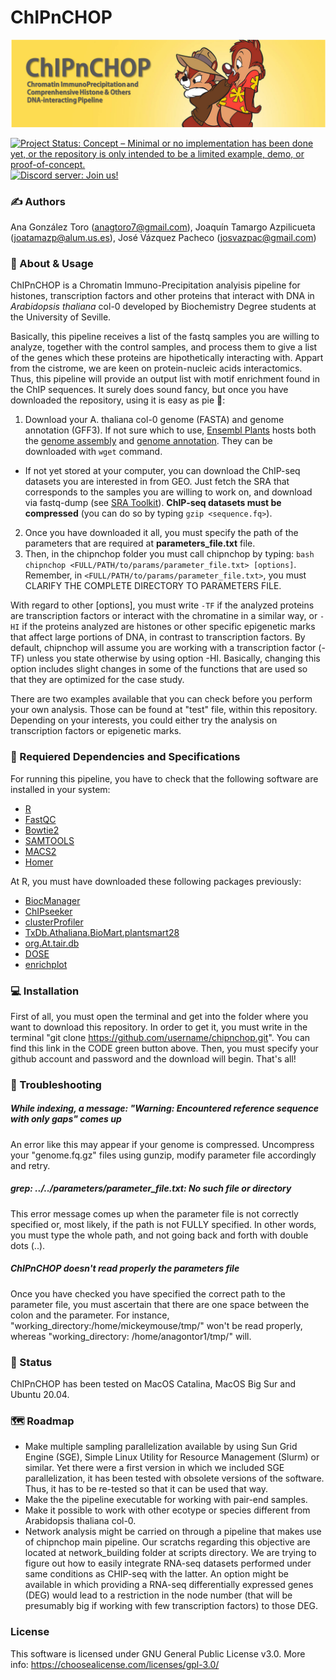 # ChIPnCHOP 

![header_chipnchop](https://github.com/jvazpa/chipnchop/blob/main/format/header.png)

[![Project Status: Concept – Minimal or no implementation has been done yet, or the repository is only intended to be a limited example, demo, or proof-of-concept.](https://www.repostatus.org/badges/latest/concept.svg)](https://www.repostatus.org/#concept)
[![Discord server: Join us!](https://img.shields.io/discord/804064843900518420?logo=discord)](https://discord.gg/wNQJkg5nND)

### ✍️ Authors

Ana González Toro (anagtoro7@gmail.com), Joaquín Tamargo Azpilicueta (joatamazp@alum.us.es), José Vázquez Pacheco (josvazpac@gmail.com)

### 🧩 About & Usage

ChIPnCHOP is a Chromatin Immuno-Precipitation analyisis pipeline for histones, transcription factors and other proteins that interact with DNA in *Arabidopsis thaliana* col-0 developed by Biochemistry Degree students at the University of Seville.

Basically, this pipeline receives a list of the fastq samples you are willing to analyze, together with the control samples, and process them to give a list of the genes which these proteins are hipothetically interacting with. Appart from the cistrome, we are keen on protein-nucleic acids interactomics. Thus, this pipeline will provide an output list with motif enrichment found in the ChIP sequences. It surely does sound fancy, but once you have downloaded the repository, using it is easy as pie 🍰:

1. Download your A. thaliana col-0 genome (FASTA) and genome annotation (GFF3). If not sure which to use, [Ensembl Plants](https://plants.ensembl.org/Arabidopsis_thaliana/Info/Index) hosts both the [genome assembly](ftp://ftp.ensemblgenomes.org/pub/plants/release-49/fasta/arabidopsis_thaliana/dna/) and [genome annotation](ftp://ftp.ensemblgenomes.org/pub/plants/release-49/gff3/arabidopsis_thaliana). They can be downloaded with `wget` command.
* If not yet stored at your computer, you can download the ChIP-seq datasets you are interested in from GEO. Just fetch the SRA that corresponds to the samples you are willing to work on, and download via fastq-dump (see [SRA Toolkit](https://trace.ncbi.nlm.nih.gov/Traces/sra/sra.cgi?view=software)). **ChIP-seq datasets must be compressed** (you can do so by typing `gzip <sequence.fq>`).
2. Once you have downloaded it all, you must specify the path of the parameters that are required at **parameters_file.txt** file. 
3. Then, in the chipnchop folder you must call chipnchop by typing: `bash chipnchop <FULL/PATH/to/params/parameter_file.txt> [options]`. Remember, in `<FULL/PATH/to/params/parameter_file.txt>`, you must CLARIFY THE COMPLETE DIRECTORY TO PARAMETERS FILE. 

With regard to other [options], you must write `-TF` if the analyzed proteins are transcription factors or interact with the chromatine in a similar way, or `-HI` if the proteins analyzed are histones or other specific epigenetic marks that affect large portions of DNA, in contrast to transcription factors. By default, chipnchop will assume you are working with a transcription factor (-TF) unless you state otherwise by using option -HI. Basically, changing this option includes slight changes in some of the functions that are used so that they are optimized for the case study.

There are two examples available that you can check before you perform your own analysis. Those can be found at "test" file, within this repository. Depending on your interests, you could either try the analysis on transcription factors or epigenetic marks. 

### 🔗 Requiered Dependencies and Specifications

For running this pipeline, you have to check that the following software are installed in your system:
* [R](https://www.r-project.org/)
* [FastQC](https://www.bioinformatics.babraham.ac.uk/projects/fastqc/)
* [Bowtie2](http://bowtie-bio.sourceforge.net/bowtie2/index.shtml)
* [SAMTOOLS](https://sourceforge.net/projects/samtools/files/samtools/)
* [MACS2](https://github.com/macs3-project/MACS)
* [Homer](http://homer.ucsd.edu/homer/download.html)

At R, you must have downloaded these following packages previously:
* [BiocManager](https://cran.r-project.org/web/packages/BiocManager/vignettes/BiocManager.html)
* [ChIPseeker](https://bioconductor.org/packages/release/bioc/html/ChIPseeker.html)
* [clusterProfiler](https://bioconductor.org/packages/release/bioc/html/clusterProfiler.html)
* [TxDb.Athaliana.BioMart.plantsmart28](https://bioconductor.org/packages/release/data/annotation/html/TxDb.Athaliana.BioMart.plantsmart28.html)
* [org.At.tair.db](https://bioconductor.org/packages/release/data/annotation/html/org.At.tair.db.html)
* [DOSE](https://bioconductor.org/packages/release/bioc/html/DOSE.html)
* [enrichplot](https://bioconductor.org/packages/release/bioc/html/enrichplot.html)

### 💻 Installation

First of all, you must open the terminal and get into the folder where you want to download this repository. In order to get it, you must write in the terminal "git clone https://github.com/username/chipnchop.git". You can find this link in the CODE green button above. Then, you must specify your github account and password and the download will begin. That's all!

### 🎯 Troubleshooting

##### While indexing, a message: "Warning: Encountered reference sequence with only gaps" comes up

An error like this may appear if your genome is compressed. Uncompress your "genome.fq.gz" files using gunzip, modify parameter file accordingly and retry.

##### grep: ../../parameters/parameter_file.txt: No such file or directory

This error message comes up when the parameter file is not correctly specified or, most likely, if the path is not FULLY specified. In other words, you must type the whole path, and not going back and forth with double dots (..). 

##### ChIPnCHOP doesn't read properly the parameters file

Once you have checked you have specified the correct path to the parameter file, you must ascertain that there are one space between the colon and the parameter. For instance, "working_directory:/home/mickeymouse/tmp/" won't be read properly, whereas "working_directory: /home/anagontor1/tmp/" will.

### 📍 Status

ChIPnCHOP has been tested on MacOS Catalina, MacOS Big Sur and Ubuntu 20.04. 

### 🗺 Roadmap

* Make multiple sampling parallelization available by using Sun Grid Engine (SGE),  Simple Linux Utility for Resource Management (Slurm) or similar. Yet there were a first version in which we included SGE parallelization, it has been tested with obsolete versions of the software. Thus, it has to be re-tested so that it can be used that way.
* Make the the pipeline executable for working with pair-end samples.
* Make it possible to work with other ecotype or species different from Arabidopsis thaliana col-0.
* Network analysis might be carried on through a pipeline that makes use of chipnchop main pipeline. Our scratchs regarding this objective are located at network_building folder at scripts directory. We are trying to figure out how to easily integrate RNA-seq datasets performed under same conditions as CHIP-seq with the latter. An option might be available in which providing a RNA-seq differentially expressed genes (DEG) would lead to a restriction in the node number (that will be presumably big if working with few transcription factors) to those DEG. 

### License

This software is licensed under GNU General Public License v3.0. More info: https://choosealicense.com/licenses/gpl-3.0/



